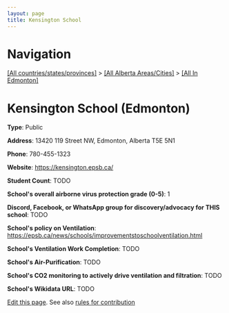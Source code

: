 ```yaml
---
layout: page
title: Kensington School
---
```

# Navigation

[[All countries/states/provinces]](../../..) > [[All Alberta Areas/Cities]](../..) > [[All In Edmonton]](..)

# Kensington School (Edmonton)

**Type**: Public

**Address**: 13420 119 Street NW, Edmonton, Alberta T5E 5N1

**Phone**: 780-455-1323

**Website**: <https://kensington.epsb.ca/>

**Student Count**: TODO

**School's overall airborne virus protection grade (0-5)**: 1

**Discord, Facebook, or WhatsApp group for discovery/advocacy for THIS school**: TODO

**School's policy on Ventilation**: <https://epsb.ca/news/schools/improvementstoschoolventilation.html>

**School's Ventilation Work Completion**: TODO

**School's Air-Purification**: TODO

**School's CO2 monitoring to actively drive ventilation and filtration**: TODO

**School's Wikidata URL**: TODO


[Edit this page](https://github.com/ventilate-schools/AB/edit/main/./Edmonton/Kensington_School.md). See also [rules for contribution](../../../contribution-rules/)